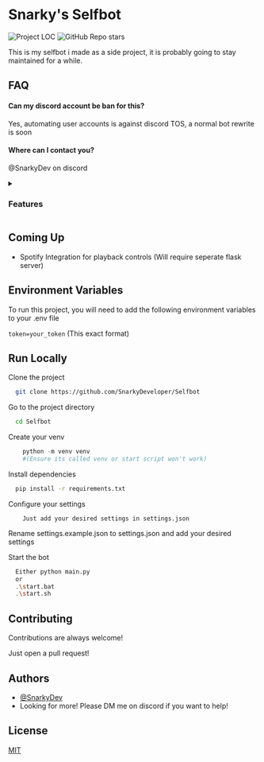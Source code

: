 # Snarky's Selfbot

![Project LOC](https://tokei.rs/b1/github/SnarkyDeveloper/Selfbot) ![GitHub Repo stars](https://img.shields.io/github/stars/SnarkyDeveloper/Selfbot?style=flat)

This is my selfbot i made as a side project, it is probably going to stay maintained for a while.

## FAQ

#### Can my discord account be ban for this?

Yes, automating user accounts is against discord TOS, a normal bot rewrite is soon

#### Where can I contact you?

@SnarkyDev on discord


<details close>
<summary><h3>Features</h3></summary>
<!--All you need is a blank line-->

- [✔️] Music Bot
  
   * Play
   * Pause
   * Resume
   * Stop
   * Loop
   * Queue

- [✔️] Moderation

  * Kick
  * Ban
  
- [✔️] Fun Commands
  * Reactions | Kiss, Hug, Slap, Bite, Tickle
  * Quote
  * Fake tweet
  * PetPet
  * Lyrics
 
- [✔️] Utility
    * Avatar
    * AI Chat and Image Generation
    * Full permissions system
    * Message snipe
    * Bot Stats

- [✔️] Economy
  * Balance
  * Work
  * Daily
  * Steal
  * Stripper
  * Mafia
  * Gambling
    * Roulette
    * Coinflip
    * Dice
- [✔️] Misc
  * Reverse Image Searching [:x:]
  * QOTD
  * Polls
  * Github info
- [:x:] Spotify and music integration
  * Control Currently playing music
  * Get current song
</details>

## Coming Up

- Spotify Integration for playback controls (Will require seperate flask server)

## Environment Variables

To run this project, you will need to add the following environment variables to your .env file

`token=your_token` (This exact format)

## Run Locally

Clone the project

```bash
  git clone https://github.com/SnarkyDeveloper/Selfbot
```

Go to the project directory

```bash
  cd Selfbot
```

Create your venv

```python
    python -m venv venv
    #(Ensure its called venv or start script won't work)
```

Install dependencies

```bash
  pip install -r requirements.txt
```

Configure your settings

```text
    Just add your desired settings in settings.json
```

Rename settings.example.json to settings.json and add your desired settings

Start the bot

```bash
  Either python main.py
  or 
  .\start.bat 
  .\start.sh
```

## Contributing

Contributions are always welcome!

Just open a pull request!

## Authors

- [@SnarkyDev](https://github.com/SnarkyDev)
- Looking for more! Please DM me on discord if you want to help!

## License

[MIT](https://choosealicense.com/licenses/mit/)
